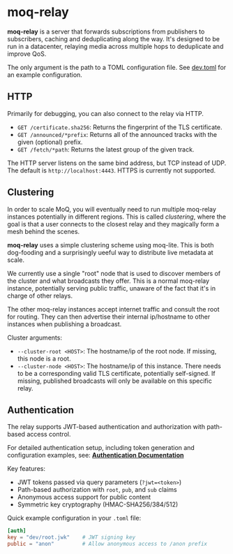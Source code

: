 # moq-relay

**moq-relay** is a server that forwards subscriptions from publishers to subscribers, caching and deduplicating along the way.
It's designed to be run in a datacenter, relaying media across multiple hops to deduplicate and improve QoS.

The only argument is the path to a TOML configuration file.
See [dev.toml](cfg/dev.toml) for an example configuration.

## HTTP
Primarily for debugging, you can also connect to the relay via HTTP.

-  `GET /certificate.sha256`: Returns the fingerprint of the TLS certificate.
-  `GET /announced/*prefix`: Returns all of the announced tracks with the given (optional) prefix.
-  `GET /fetch/*path`: Returns the latest group of the given track.

The HTTP server listens on the same bind address, but TCP instead of UDP.
The default is `http://localhost:4443`.
HTTPS is currently not supported.

## Clustering
In order to scale MoQ, you will eventually need to run multiple moq-relay instances potentially in different regions.
This is called *clustering*, where the goal is that a user connects to the closest relay and they magically form a mesh behind the scenes.

**moq-relay** uses a simple clustering scheme using moq-lite.
This is both dog-fooding and a surprisingly ueeful way to distribute live metadata at scale.

We currently use a single "root" node that is used to discover members of the cluster and what broadcasts they offer.
This is a normal moq-relay instance, potentially serving public traffic, unaware of the fact that it's in charge of other relays.

The other moq-relay instances accept internet traffic and consult the root for routing.
They can then advertise their internal ip/hostname to other instances when publishing a broadcast.

Cluster arguments:

-   `--cluster-root <HOST>`: The hostname/ip of the root node. If missing, this node is a root.
-   `--cluster-node <HOST>`: The hostname/ip of this instance. There needs to be a corresponding valid TLS certificate, potentially self-signed. If missing, published broadcasts will only be available on this specific relay.

## Authentication

The relay supports JWT-based authentication and authorization with path-based access control.

For detailed authentication setup, including token generation and configuration examples, see:
**[Authentication Documentation](../../docs/auth.md)**

Key features:
- JWT tokens passed via query parameters (`?jwt=<token>`)
- Path-based authorization with `root`, `pub`, and `sub` claims
- Anonymous access support for public content
- Symmetric key cryptography (HMAC-SHA256/384/512)

Quick example configuration in your `.toml` file:
```toml
[auth]
key = "dev/root.jwk"    # JWT signing key
public = "anon"         # Allow anonymous access to /anon prefix
```
